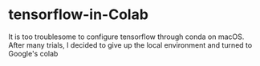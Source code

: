 # tensorflow-in-Colab
It is too troublesome to configure tensorflow through conda on macOS. After many trials, I decided to give up the local environment and turned to Google's colab
